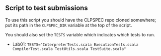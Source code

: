 ## Script to test submissions

To use this script you should have the CLPSPEC repo cloned somewhere;
put its path in the `CLPSPEC_DIR` variable at the top of the script.

You should also set the `TESTS` variable which indicates which tests to run.
- Lab01: `TESTS="InterpreterTests.scala ExecutionTests.scala CompilerTest.scala TestUtils.scala TestSuite.scala"`